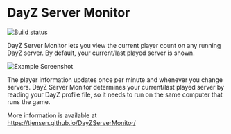 # DayZ Server Monitor

[![Build status](https://github.com/tjensen/DayZServerMonitor/actions/workflows/test-and-build.yml/badge.svg)](https://github.com/tjensen/DayZServerMonitor/actions/workflows/test-and-build.yml)

DayZ Server Monitor lets you view the current player count on any running DayZ
server. By default, your current/last played server is shown.

![Example Screenshot](https://i.imgur.com/9LSPSvJ.png)

The player information updates once per minute and whenever you change servers.
DayZ Server Monitor determines your current/last played server by reading your
DayZ profile file, so it needs to run on the same computer that runs the game.

More information is available at https://tjensen.github.io/DayZServerMonitor/

